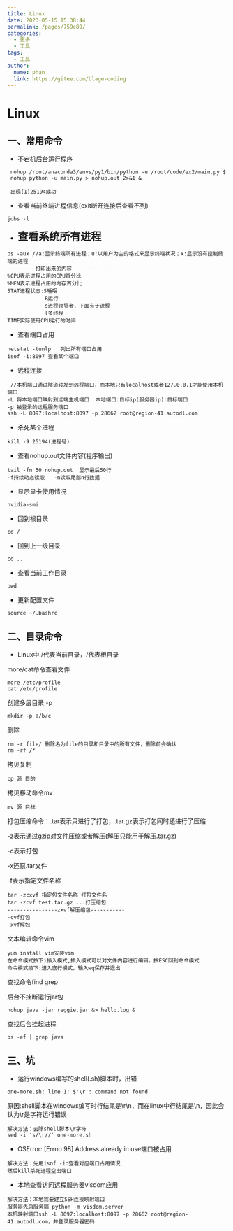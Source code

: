 ```yaml
---
title: Linux
date: 2023-05-15 15:38:44
permalink: /pages/759c89/
categories:
  - 更多
  - 工具
tags:
  - 工具
author: 
  name: phan
  link: https://gitee.com/blage-coding
---
```

# Linux

## 一、常用命令

- 不宕机后台运行程序

``` shell
 nohup /root/anaconda3/envs/py1/bin/python -u /root/code/ex2/main.py $
 nohup python -u main.py > nohup.out 2>&1 &  

 出现[1]25194成功
```

- 查看当前终端进程信息(exit断开连接后查看不到)

```shell
jobs -l
```

- <font size=5>**查看系统所有进程**</font>

```shell
ps -aux //a:显示终端所有进程；u:以用户为主的格式来显示终端状况；x:显示没有控制终端的进程
---------打印出来的内容----------------
%CPU表示进程占用的CPU百分比
%MEN表示进程占用的内存百分比
STAT进程状态:S睡眠
			R运行
			s进程领导者，下面有子进程
            l多线程
TIME实际使用CPU运行的时间
```

- 查看端口占用

```shell
netstat -tunlp   列出所有端口占用
isof -i:8097 查看某个端口
```

- 远程连接

```shell
 //本机端口通过隧道转发到远程端口，而本地只有localhost或者127.0.0.1才能使用本机端口
-L 将本地端口映射到远端主机端口  本地端口:目标ip(服务器ip):目标端口    
-p 被登录的远程服务端口
ssh -L 8097:localhost:8097 -p 28662 root@region-41.autodl.com
```

- 杀死某个进程

```shell
kill -9 25194(进程号)
```

- 查看nohup.out文件内容(程序输出)

```shell
tail -fn 50 nohup.out  显示最后50行  
-f持续动态读取   -n读取尾部n行数据
```

- 显示显卡使用情况

``` shell
nvidia-smi
```

- 回到根目录

```shell
cd /
```

- 回到上一级目录

```shell
cd ..
```

- 查看当前工作目录

```shell
pwd
```

- 更新配置文件

```shell
source ~/.bashrc
```

## 二、目录命令

- Linux中./代表当前目录，/代表根目录

more/cat命令查看文件

```shell
more /etc/profile
cat /etc/profile
```

创建多层目录 -p

```shell
mkdir -p a/b/c
```

删除

```shell
rm -r file/ 删除名为file的目录和目录中的所有文件，删除前会确认
rm -rf /*
```

拷贝复制

```shell
cp 源 目的
```

拷贝移动命令mv

```shell
mv 源 目标
```

打包压缩命令：.tar表示只进行了打包，.tar.gz表示打包同时还进行了压缩

-z表示通过gzip对文件压缩或者解压(解压只能用于解压.tar.gz)

-c表示打包

-x还原.tar文件

-f表示指定文件名称

```shell
tar -zcxvf 指定包文件名称 打包文件名
tar -zcvf test.tar.gz ...打压缩包
----------------zxvf解压缩包-----------
-cvf打包
-xvf解包
```

文本编辑命令vim

```shell
yum install vim安装vim
在命令模式按下i插入模式,插入模式可以对文件内容进行编辑。按ESC回到命令模式
命令模式按下:进入底行模式，输入wq保存并退出
```

查找命令find grep

后台不挂断运行jar包

```shell
nohup java -jar reggie.jar &> hello.log &
```

查找后台挂起进程

```shell
ps -ef | grep java
```

## 三、坑

- 运行windows编写的shell(.sh)脚本时，出错

```
one-more.sh: line 1: $'\r': command not found
```

原因:shell脚本在windows编写时行结尾是\r\n，而在linux中行结尾是\n，因此会认为\r是字符运行错误

```
解决方法：去除shell脚本\r字符
sed -i 's/\r//' one-more.sh
```

- OSError: [Errno 98] Address already in use端口被占用

```
解决方法：先用isof -i:查看对应端口占用情况
然后kill杀死进程空出端口
```

- 本地查看访问远程服务器visdom应用

```
解决方法：本地需要建立SSH连接映射端口
服务器先启服务端 python -m visdom.server
本机映射端口ssh -L 8097:localhost:8097 -p 28662 root@region-41.autodl.com，并登录服务器密码
```



